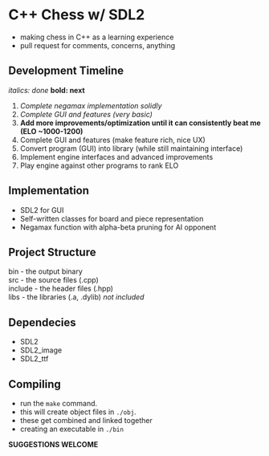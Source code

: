 # C++ Chess w/ SDL2

- making chess in C++ as a learning experience
- pull request for comments, concerns, anything

## Development Timeline

*italics: done*
**bold: next**

1. *Complete negamax implementation solidly*
2. *Complete GUI and features (very basic)*
3. **Add more improvements/optimization until it can consistently beat me (ELO ~1000-1200)**
4. Complete GUI and features (make feature rich, nice UX)
5. Convert program (GUI) into library (while still maintaining interface)
6. Implement engine interfaces and advanced improvements
7. Play engine against other programs to rank ELO

## Implementation

- SDL2 for GUI
- Self-written classes for board and piece representation
- Negamax function with alpha-beta pruning for AI opponent

## Project Structure

bin     - the output binary <br/>
src     - the source files (.cpp) <br/>
include - the header files (.hpp) <br/>
libs    - the libraries (.a, .dylib) *not included* <br/>

## Dependecies

- SDL2
- SDL2_image
- SDL2_ttf

## Compiling

- run the `make` command.
- this will create object files in `./obj`.
- these get combined and linked together
- creating an executable in `./bin`

**SUGGESTIONS WELCOME**
